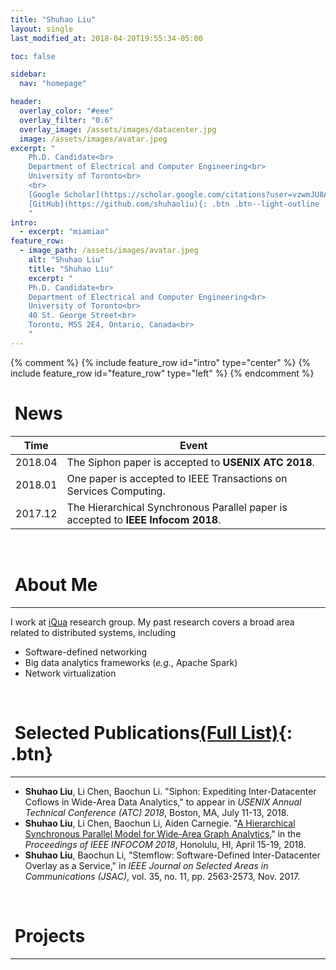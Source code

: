 ```yaml
---
title: "Shuhao Liu"
layout: single
last_modified_at: 2018-04-20T19:55:34-05:00

toc: false

sidebar:
  nav: "homepage"

header:
  overlay_color: "#eee"
  overlay_filter: "0.6"
  overlay_image: /assets/images/datacenter.jpg
  image: /assets/images/avatar.jpeg
excerpt: "
    Ph.D. Candidate<br>
    Department of Electrical and Computer Engineering<br>
    University of Toronto<br>
    <br>
    [Google Scholar](https://scholar.google.com/citations?user=vzwmJU8AAAAJ&hl=en&oi=ao){: .btn .btn--light-outline .btn--small}
    [GitHub](https://github.com/shuhaoliu){: .btn .btn--light-outline .btn--small}
    "
intro:
  - excerpt: "miamiao"
feature_row:
  - image_path: /assets/images/avatar.jpeg
    alt: "Shuhao Liu"
    title: "Shuhao Liu"
    excerpt: "
    Ph.D. Candidate<br>
    Department of Electrical and Computer Engineering<br>
    University of Toronto<br>
    40 St. George Street<br>
    Toronto, M5S 2E4, Ontario, Canada<br>
    "
---
```


{% comment %}
{% include feature_row id="intro" type="center" %}
{% include feature_row id="feature_row" type="left" %}
{% endcomment %}

# <i class="fa fa-newspaper fa-fw"></i>&nbsp;News

| Time  | Event |
|-------|-------|
|2018.04| The Siphon paper is accepted to **USENIX ATC 2018**.|
|2018.01| One paper is accepted to IEEE Transactions on Services Computing.|
|2017.12| The Hierarchical Synchronous Parallel paper is accepted to **IEEE Infocom 2018**.|

<br>

# <i class="fa fa-microchip fa-fw"></i>&nbsp;About Me
------------------

I work at [iQua](iqua.ece.toronto.edu) research group. My past research covers a broad area related to distributed systems, including
* Software-defined networking
* Big data analytics frameworks (*e.g.*, Apache Spark)
* Network virtualization


<br>

# <i class="fa fa-book fa-fw"></i>&nbsp;Selected Publications[(Full List)](/publications){: .btn}
------------------

+ **Shuhao Liu**, Li Chen, Baochun Li. "Siphon: Expediting Inter-Datacenter Coflows in Wide-Area Data Analytics," to appear in *USENIX Annual Technical Conference (ATC) 2018*, Boston, MA, July 11-13, 2018.
+ **Shuhao Liu**, Li Chen, Baochun Li, Aiden Carnegie. "[A Hierarchical Synchronous Parallel Model for Wide-Area Graph Analytics](/assets/papers/shuhao-infocom18.pdf)," in the *Proceedings of IEEE INFOCOM 2018*, Honolulu, HI, April 15-19, 2018.
+ **Shuhao Liu**, Baochun Li, "Stemflow: Software-Defined Inter-Datacenter Overlay as a Service," in *IEEE Journal on Selected Areas in Communications (JSAC)*, vol. 35, no. 11, pp. 2563-2573, Nov. 2017.

<br>

# <i class="fa fa-tasks fa-fw"></i>&nbsp;Projects
------------------
